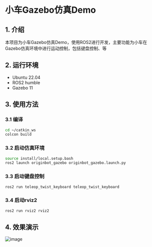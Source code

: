 # 小车Gazebo仿真Demo

## 1. 介绍

本项目为小车Gazebo仿真Demo，使用ROS2进行开发，主要功能为小车在Gazebo仿真环境中进行运动控制，包括键盘控制、等

## 2. 运行环境

- Ubuntu 22.04
- ROS2 humble
- Gazebo 11

## 3. 使用方法

### 3.1 编译

```bash
cd ~/catkin_ws
colcon build
```

### 3.2 启动仿真环境

```bash
source install/local.setup.bash
ros2 launch originbot_gazebo originbot_gazebo.launch.py
```

### 3.3 启动键盘控制

```bash
ros2 run teleop_twist_keyboard teleop_twist_keyboard
```

### 3.4 启动rviz2

```bash
ros2 run rviz2 rviz2 
```

## 4. 效果演示
![image](./pictures/output.gif)


